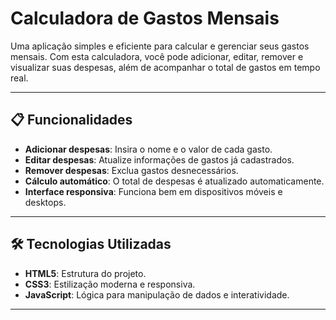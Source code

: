 # Calculadora de Gastos Mensais

Uma aplicação simples e eficiente para calcular e gerenciar seus gastos mensais. Com esta calculadora, você pode adicionar, editar, remover e visualizar suas despesas, além de acompanhar o total de gastos em tempo real.

---

## 📋 Funcionalidades

- **Adicionar despesas**: Insira o nome e o valor de cada gasto.
- **Editar despesas**: Atualize informações de gastos já cadastrados.
- **Remover despesas**: Exclua gastos desnecessários.
- **Cálculo automático**: O total de despesas é atualizado automaticamente.
- **Interface responsiva**: Funciona bem em dispositivos móveis e desktops.

---

## 🛠️ Tecnologias Utilizadas

- **HTML5**: Estrutura do projeto.
- **CSS3**: Estilização moderna e responsiva.
- **JavaScript**: Lógica para manipulação de dados e interatividade.

---